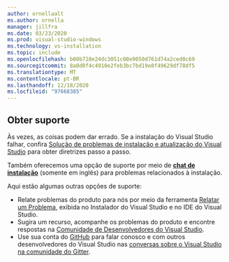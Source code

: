 ```yaml
---
author: ornellaalt
ms.author: ornella
manager: jillfra
ms.date: 03/23/2020
ms.prod: visual-studio-windows
ms.technology: vs-installation
ms.topic: include
ms.openlocfilehash: b00b728e24dc3051c08e9050d761d74a2ced0c69
ms.sourcegitcommit: 8a0d0f4c4910e2feb3bc7bd19e8f49629df78df5
ms.translationtype: MT
ms.contentlocale: pt-BR
ms.lasthandoff: 12/18/2020
ms.locfileid: "97668385"
---
```

## <a name="get-support"></a>Obter suporte

Às vezes, as coisas podem dar errado. Se a instalação do Visual Studio falhar, confira [Solução de problemas de instalação e atualização do Visual Studio](../troubleshooting-installation-issues.md) para obter diretrizes passo a passo.

Também oferecemos uma opção de suporte por meio de [**chat de instalação**](https://visualstudio.microsoft.com/vs/support/#talktous) (somente em inglês) para problemas relacionados à instalação.

Aqui estão algumas outras opções de suporte:

* Relate problemas do produto para nós por meio da ferramenta [Relatar um Problema](../../ide/how-to-report-a-problem-with-visual-studio.md), exibida no Instalador do Visual Studio e no IDE do Visual Studio.
* Sugira um recurso, acompanhe os problemas do produto e encontre respostas na [Comunidade de Desenvolvedores do Visual Studio](https://aka.ms/feedback/suggest?space=8).
* Use sua conta do [GitHub](https://github.com/) para falar conosco e com outros desenvolvedores do Visual Studio nas [conversas sobre o Visual Studio na comunidade do Gitter](https://gitter.im/Microsoft/VisualStudio).
